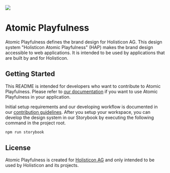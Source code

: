![](https://img.shields.io/npm/v/@holisticon/hap-foundation)

# Atomic Playfulness

Atomic Playfulness defines the brand design for Holisticon AG. This design
system "Holisticon Atomic Playfulness" (HAP) makes the brand design accessible
to web applications. It is intended to be used by applications that are built by
and for Holisticon.

## Getting Started

This README is intended for developers who want to contribute to Atomic
Playfulness. Please refer to
[our documentation](https://atomic-playfulness.holisticon.de/) if you want to
use Atomic Playfulness in your application.

Initial setup requirements and our developing workflow is documented in our
[contribution guidelines](./CONTRIBUTING.md). After you setup your workspace,
you can develop the design system in our Storybook by executing the following
command in the project root.

```bash
npm run storybook
```

## License

Atomic Playfulness is created for [Holisticon AG](https://holisticon.de) and
only intended to be used by Holisticon and its projects.
